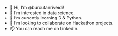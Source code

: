 - 👋 Hi, I’m @burcutanriverdi!
- 👀 I’m interested in data science.
- 🌱 I’m currently learning C & Python.
- 💞️ I’m looking to collaborate on Hackathon projects.
- 📫 You can reach me on LinkedIn.

<!---
burcutanriverdi/burcutanriverdi is a ✨ special ✨ repository because its `README.md` (this file) appears on your GitHub profile.
You can click the Preview link to take a look at your changes.
--->
